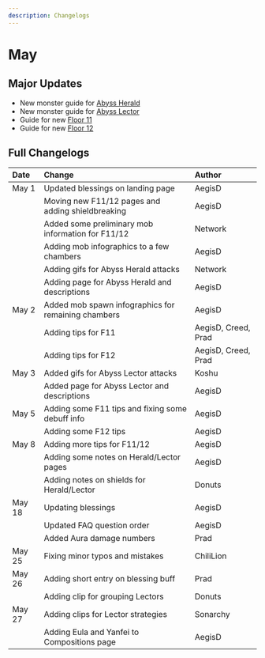 ```yaml
---
description: Changelogs
---
```


# May

## Major Updates

* New monster guide for [Abyss Herald](../../monsters/abyss-order/abyss-herald.md)
* New monster guide for [Abyss Lector](../../monsters/abyss-order/abyss-lector.md)
* Guide for new [Floor 11](../../previous-floors/floor-11-v15.md)
* Guide for new [Floor 12](../../previous-floors/floor-12-v15.md)

## Full Changelogs

| Date | Change | Author |
| :--- | :--- | :--- |
| May 1 | Updated blessings on landing page | AegisD |
|  | Moving new F11/12 pages and adding shieldbreaking | AegisD |
|  | Added some preliminary mob information for F11/12 | Network |
|  | Adding mob infographics to a few chambers | AegisD |
|  | Adding gifs for Abyss Herald attacks | Network |
|  | Adding page for Abyss Herald and descriptions | AegisD |
| May 2 | Added mob spawn infographics for remaining chambers | AegisD |
|  | Adding tips for F11 | AegisD, Creed, Prad |
|  | Adding tips for F12 | AegisD, Creed, Prad |
| May 3 | Added gifs for Abyss Lector attacks | Koshu |
|  | Added page for Abyss Lector and descriptions | AegisD |
| May 5 | Adding some F11 tips and fixing some debuff info | AegisD |
|  | Adding some F12 tips | AegisD |
| May 8 | Adding more tips for F11/12 | AegisD |
|  | Adding some notes on Herald/Lector pages | AegisD |
|  | Adding notes on shields for Herald/Lector | Donuts |
| May 18 | Updating blessings | AegisD |
|  | Updated FAQ question order | AegisD |
|  | Added Aura damage numbers | Prad |
| May 25 | Fixing minor typos and mistakes | ChiliLion |
| May 26 | Adding short entry on blessing buff | Prad |
|  | Adding clip for grouping Lectors | Donuts |
| May 27 | Adding clips for Lector strategies | Sonarchy |
|  | Adding Eula and Yanfei to Compositions page | AegisD |



